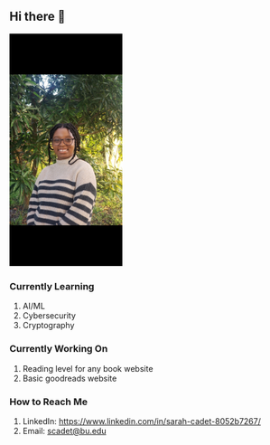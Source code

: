 ## Hi there 👋
<!-- Photo here -->
  <img src="./professphoto.jpg" alt="Professional Photo" style="width: 200px; padding-top: -500px;">

### Currently Learning
1. AI/ML
2. Cybersecurity
3. Cryptography
### Currently Working On
1. Reading level for any book website
2. Basic goodreads website
### How to Reach Me
1. LinkedIn: https://www.linkedin.com/in/sarah-cadet-8052b7267/
2. Email: scadet@bu.edu


<!--
**SarahCadet/SarahCadet** is a ✨ _special_ ✨ repository because its `README.md` (this file) appears on your GitHub profile.

Here are some ideas to get you started:

- 🔭 I’m currently working on ...
- 🌱 I’m currently learning ...
- 👯 I’m looking to collaborate on ...
- 🤔 I’m looking for help with ...
- 💬 Ask me about ...
- 📫 How to reach me: ...
- 😄 Pronouns: ...
- ⚡ Fun fact: ...
-->

